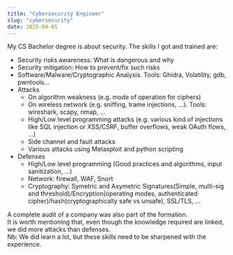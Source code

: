 ```yaml
---
title: "Cybersecurity Engineer"
slug: "cybersecurity"
date: 2025-09-05
---
```


My CS Bachelor degree is about security. The skills I got and trained are:
* Security risks awareness: What is dangerous and why
* Security mitigation: How to prevent/fix such risks
* Software/Malware/Cryptographic Analysis. Tools: Ghidra, Volatility, gdb, pwntools...
* Attacks
  * On algorithm weakness (e.g. mode of operation for ciphers)
  * On wireless network (e.g. sniffing, trame injections, ...). Tools: wireshark, scapy, nmap, ...
  * High/Low level programming attacks (e.g. various kind of injections like SQL injection or XSS/CSRF, buffer overflows, weak OAuth flows, ...)
  * Side channel and fault attacks
  * Various attacks using Metasploit and python scripting
* Defenses
  * High/Low level programming (Good practices and algorithms, input sanitization, ...)
  * Network: firewall, WAF, Snort
  * Cryptography: Symetric and Asymetric Signatures(Simple, multi-sig and threshold)/Encryption(operating modes, authenticated cipher)/hash(cryptographically safe vs unsafe), SSL/TLS, ...

A complete audit of a company was also part of the formation.  
It is worth mentioning that, even though the knowledge required are linked, we did more attacks than defenses.  
Nb: We did learn a lot, but these skills need to be sharpened with the experience.  